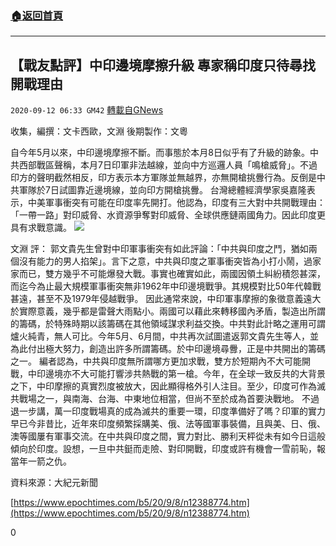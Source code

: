 ###  [:house:返回首頁](https://github.com/ourhimalayas/txt)
---

## 【戰友點評】中印邊境摩擦升級 專家稱印度只待尋找開戰理由
`2020-09-12 06:33 GM42` [轉載自GNews](https://gnews.org/zh-hant/350201/)

收集，編撰：文卡西歐，文淵
後期製作：文粵

自今年5月以來，中印邊境摩擦不斷。而事態於本月8日似乎有了升級的跡象。中共西部戰區聲稱，本月7日印軍非法越線，並向中方巡邏人員「鳴槍威脅」。不過印方的聲明截然相反，印方表示本方軍隊並無越界，亦無開槍挑釁行為。反倒是中共軍隊於7日試圖靠近邊境線，並向印方開槍挑釁。
 台灣總體經濟學家吳嘉隆表示，中美軍事衝突有可能在印度率先開打。他認為，印度有三大對中共開戰理由：「一帶一路」對印威脅、水資源爭奪對印威脅、全球供應鏈兩國角力。因此印度更具有求戰意識。
![](https://s3.amazonaws.com/gnews-media-offload/wp-content/uploads/2020/09/12062811/800x600_938965624444.jpg)


文淵
評：
 郭文貴先生曾對中印軍事衝突有如此評論：「中共與印度之鬥，猶如兩個沒有能力的男人掐架」。言下之意，中共與印度之軍事衝突皆為小打小鬧，過家家而已，雙方幾乎不可能爆發大戰。事實也確實如此，兩國因領土糾紛積怨甚深，而迄今為止最大規模軍事衝突無非1962年中印邊境戰爭。其規模對比50年代韓戰甚遠，甚至不及1979年侵越戰爭。
 因此通常來說，中印軍事摩擦的象徵意義遠大於實際意義，幾乎都是雷聲大雨點小。兩國可以藉此來轉移國內矛盾，製造出所謂的籌碼，於特殊時期以該籌碼在其他領域謀求利益交換。中共對此計略之運用可謂爐火純青，無人可比。今年5月、6月間，中共再次試圖遣返郭文貴先生等人，並為此付出極大努力，創造出許多所謂籌碼。於中印邊境尋釁，正是中共開出的籌碼之一。
 編者認為，中共與印度無所謂哪方更加求戰，雙方於短期內不大可能開戰，中印邊境亦不大可能打響涉共熱戰的第一槍。今年，在全球一致反共的大背景之下，中印摩擦的真實烈度被放大，因此顯得格外引人注目。至少，印度可作為滅共戰場之一，與南海、台海、中東地位相當，但尚不至於成為首要決戰地。
 不過退一步講，萬一印度戰場真的成為滅共的重要一環，印度準備好了嗎？印軍的實力早已今非昔比，近年來印度頻繁採購美、俄、法等國軍事裝備，且與美、日、俄、澳等國屢有軍事交流。在中共與印度之間，實力對比、勝利天枰從未有如今日這般傾向於印度。設想，一旦中共鋌而走險、對印開戰，印度或許有機會一雪前恥，報當年一箭之仇。

資料來源：大紀元新聞

[https://www.epochtimes.com/b5/20/9/8/n12388774.htm](https://www.epochtimes.com/b5/20/9/8/n12388774.htm)

0
